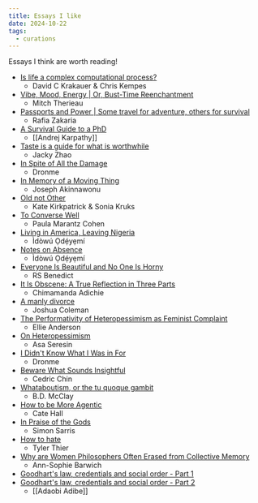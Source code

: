 ```yaml
---
title: Essays I like
date: 2024-10-22
tags:
  - curations
---
```

Essays I think are worth reading!

- [Is life a complex computational process?](https://aeon.co/essays/is-life-a-complex-computational-process)
	- David C Krakauer & Chris Kempes
- [Vibe, Mood, Energy​ | Or, Bust-Time Reenchantment](https://www.thedriftmag.com/vibe-mood-energy/)
	- Mitch Therieau
- [Passports and Power | Some travel for adventure, others for survival](https://thebaffler.com/latest/passports-and-power-zakaria)
	- Rafia Zakaria
- [A Survival Guide to a PhD](https://karpathy.github.io/2016/09/07/phd/)
	- [[Andrej Karpathy]]
- [Taste is a guide for what is worthwhile](https://jzhao.xyz/posts/aesthetics-and-taste)
	- Jacky Zhao
- [In Spite of All the Damage](https://dronme.substack.com/p/in-spite-of-all-the-damage)
	- Dronme
- [In Memory of a Moving Thing](https://iselemagazine.com/2024/04/30/in-memory-of-a-moving-thing-joseph-akinnawonu/)
	- Joseph Akinnawonu
- [Old not Other](https://aeon.co/essays/simone-de-beauvoir-on-facing-old-age-and-avoiding-bad-faith)
	- Kate Kirkpatrick & Sonia Kruks
- [To Converse Well](https://aeon.co/essays/a-good-conversation-relaxes-the-mind-and-opens-the-heart)
	- Paula Marantz Cohen
- [Living in America, Leaving Nigeria](https://republic.com.ng/december-january-2023/living-in-america-leaving-nigeria/)
	- Ìdòwú Ọdẹ́yẹmí
- [Notes on Absence](https://republic.com.ng/april-may-2024/notes-on-absence-sequel/)
	- Ìdòwú Ọdẹ́yẹmí
- [Everyone Is Beautiful and No One Is Horny](https://bloodknife.com/everyone-beautiful-no-one-horny/)
	- RS Benedict
- [It Is Obscene: A True Reflection in Three Parts](https://www.chimamanda.com/news_items/it-is-obscene-a-true-reflection-in-three-parts/)
	- Chimamanda Adichie
- [A manly divorce](https://aeon.co/essays/women-write-about-their-divorce-experience-why-dont-more-men)
	- Joshua Coleman
- [The Performativity of Heteropessimism as Feminist Complaint](https://post45.org/2023/07/the-performativity-of-heteropessimism-as-feminist-complaint/)
	- Ellie Anderson
- [On Heteropessimism](https://thenewinquiry.com/on-heteropessimism/)
	- Asa Seresin
- [I Didn't Know What I Was in For](https://dronme.substack.com/p/i-didnt-know-what-i-was-in-for)
	- Dronme
- [Beware What Sounds Insightful](https://commoncog.com/beware-what-sounds-insightful/)
	-  Cedric Chin
- [Whataboutism, or the tu quoque gambit](https://hedgehogreview.com/issues/the-use-and-abuse-of-history/articles/whataboutism)
	- B.D. McClay
- [How to be More Agentic](https://usefulfictions.substack.com/p/how-to-be-more-agentic)
	- Cate Hall
- [In Praise of the Gods](https://map.simonsarris.com/p/in-praise-of-the-gods)
	- Simon Sarris
- [How to hate](https://aeon.co/essays/a-history-of-the-manifesto-as-a-document-of-hate-and-violence)
	- Tyler Thier
- [Why are Women Philosophers Often Erased from Collective Memory](https://aeon.co/essays/why-are-women-philosophers-often-erased-from-collective-memory)
	- Ann-Sophie Barwich
- [Goodhart's law, credentials and social order - Part 1](https://adaobi.substack.com/p/goodharts-law-signalling-and-social)
- [Goodhart's law, credentials and social order - Part 2](https://adaobi.substack.com/p/goodharts-law-credentials-and-social)
	- [[Adaobi Adibe]]